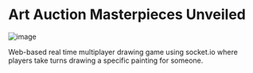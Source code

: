 # Art Auction Masterpieces Unveiled

![image](https://github.com/Knetters/Art-Auction/assets/60781257/0d47b83a-ce24-4451-ad85-c1c337753c21)

Web-based real time multiplayer drawing game using socket.io where players take turns drawing a specific painting for someone.
